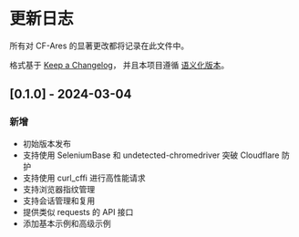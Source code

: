 # 更新日志

所有对 CF-Ares 的显著更改都将记录在此文件中。

格式基于 [Keep a Changelog](https://keepachangelog.com/zh-CN/1.0.0/)，
并且本项目遵循 [语义化版本](https://semver.org/lang/zh-CN/)。

## [0.1.0] - 2024-03-04

### 新增

- 初始版本发布
- 支持使用 SeleniumBase 和 undetected-chromedriver 突破 Cloudflare 防护
- 支持使用 curl_cffi 进行高性能请求
- 支持浏览器指纹管理
- 支持会话管理和复用
- 提供类似 requests 的 API 接口
- 添加基本示例和高级示例 